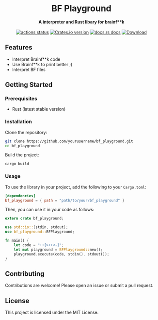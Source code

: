<h1 align="center">BF Playground</h1>
<div align="center">
 <strong>
   A interpreter and Rust libary for brainf**k
 </strong>
</div>

<br />

<div align="center">
  <!-- Github Actions -->
  <a href="https://github.com/ZiomekMinecraft/rustor/actions/workflows/rust.yml?query=branch%3Amain">
    <img src="https://img.shields.io/github/actions/workflow/status/ZiomekMinecraft/rustor/rust.yml?branch=main&style=flat-square" alt="actions status" /></a>
  <!-- Version -->
  <a href="https://crates.io/crates/bf_playground">
    <img src="https://img.shields.io/crates/v/bf_playground?style=flat-square"
    alt="Crates.io version" /></a>
  <!-- Docs -->
  <a href="https://docs.rs/bf_playground">
  <img src="https://img.shields.io/badge/docs-latest-blue.svg?style=flat-square" alt="docs.rs docs" /></a>
  <!-- Downloads -->
  <a href="https://crates.io/crates/bf_playground">
    <img src="https://img.shields.io/crates/d/bf_playground.svg?style=flat-square" alt="Download" />
  </a>
</div>

## Features

- Interpret Brainf**k code
- Use Brainf**k to print better ;)
- Interpret BF files

## Getting Started

### Prerequisites

- Rust (latest stable version)

### Installation

Clone the repository:

```bash
git clone https://github.com/yourusername/bf_playground.git
cd bf_playground
```

Build the project:

```bash
cargo build
```

### Usage

To use the library in your project, add the following to your `Cargo.toml`:

```toml
[dependencies]
bf_playground = { path = "path/to/your/bf_playground" }
```

Then, you can use it in your code as follows:

```rust
extern crate bf_playground;

use std::io::{stdin, stdout};
use bf_playground::BFPlayground;

fn main() {
    let code = "++[>++<-]";
    let mut playground = BFPlayground::new();
    playground.execute(code, stdin(), stdout());
}
```

## Contributing

Contributions are welcome! Please open an issue or submit a pull request.

## License

This project is licensed under the MIT License.